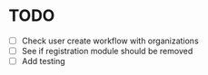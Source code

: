 # TODO

- [ ] Check user create workflow with organizations
- [ ] See if registration module should be removed
- [ ] Add testing